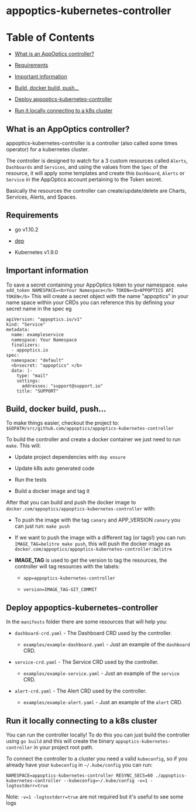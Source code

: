 
# appoptics-kubernetes-controller  
  
# Table of Contents  
  
* [What is an AppOptics controller?](#What_is_an_AppOptics_controller?)  
  
* [Requirements](#Requirements)  
  
* [Important information](#)  
  
* [Build, docker build, push...](#Build,-docker-build,-push...)  
  
* [Deploy appoptics-kubernetes-controller](#Deploy-appoptics-kubernetes-controller)  
  
* [Run it locally connecting to a k8s cluster](#Run-it-locally-connecting-to-a-k8s-cluster)  
  
  
## What is an AppOptics controller?  
  
appoptics-kubernetes-controller is a controller (also called some times operator) for a kubernetes cluster.  
  
The controller is designed to watch for a 3 custom resources called `Alerts`, `Dashboards` and `Services`, and using the values from the `Spec` of the resource, it will apply some templates and create this `Dashboard`, `Alerts` or `Service` in the AppOptics account pertaining to the Token secret.  
  
Basically the resources the controller can create/update/delete are Charts, Services, Alerts, and Spaces.  
  
  
## Requirements  
  
  * go v1.10.2  
  
  * [dep](https://github.com/golang/dep)  
  
  * Kubernetes v1.9.0  
  
  
## Important information  
  To save a secret containing your AppOptics token to your namespace.
  `make add_token NAMESPACE=<b>Your Namespace</b> TOKEN=<b>APPOPTICS API TOKEN</b>`
This will create a secret object with the name "appoptics" in your name space within your CRDs you can reference this by defining your secret name in the spec eg 
```
apiVersion: "appoptics.io/v1"  
kind: "Service"  
metadata:  
  name: exampleservice  
  namespace: Your Namespace  
  finalizers:  
  - appoptics.io  
spec:  
  namespace: "default"  
  <b>secret: "appoptics" </b> 
  data: |-  
    type: "mail"  
    settings:  
      addresses: "support@support.io"  
    title: "SUPPORT"
```
  
## Build, docker build, push...  
  
To make things easier, checkout the project to:  
`$GOPATH/src/github.com/appoptics/appoptics-kubernetes-controller`  
  
To build the controller and create a docker container we just need to run `make`. This will:  
  
  * Update project dependencies with `dep ensure`  
  
  * Update k8s auto generated code  
  
  * Run the tests  
  
  * Build a docker image and tag it    
  
After that you can build and push the docker image to `docker.com/appoptics/appoptics-kubernetes-controller` with:  
  
  * To push the image with the tag `canary` and APP_VERSION `canary` you can just run: `make push`  
  
  * If we want to push the image with a different tag (or tags!) you can run: `IMAGE_TAG=belitre make push`, this will push the docker image as `docker.com/appoptics/appoptics-kubernetes-controller:belitre`  
  
  * __IMAGE_TAG__ is used to get the version to tag the resources, the controller will tag resources with the labels:  
  
    * `app=appoptics-kubernetes-controller`  
  
    * `version=IMAGE_TAG-GIT_COMMIT`  
    
  
## Deploy appoptics-kubernetes-controller   
In the `manifests` folder there are some resources that will help you:  
   
  * `dashboard-crd.yaml` - The Dashboard CRD used by the controller.  
	  * `examples/example-dashboard.yaml` - Just an example of the `dashboard` CRD.  

  * `service-crd.yaml` - The Service CRD used by the controller.  
	  * `examples/example-service.yaml` - Just an example of the `service` CRD.  

  * `alert-crd.yaml` - The Alert CRD used by the controller.  
	  * `examples/example-alert.yaml` - Just an example of the `alert` CRD.  
  
## Run it locally connecting to a k8s cluster  
  
You can run the controller locally! To do this you can just build the controller using `go build` and this will create the binary `appoptics-kubernetes-controller` in your project root path.  
  
To connect the controller to a cluster you need a valid `kubeconfig`, so if you already have your `kubeconfig` in `~/.kube/config` you can run:  
  
```  
NAMESPACE=appoptics-kubernetes-controller RESYNC_SECS=60 ./appoptics-kubernetes-controller --kubeconfig=~/.kube/config -v=1 -logtostderr=true  
```  
  
Note: `-v=1 -logtostderr=true` are not required but it's useful to see some logs